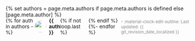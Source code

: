 {% set authors = page.meta.authors if page.meta.authors is defined else [page.meta.author] %}
<span style="display: flex; align-items: center; font-size: 0.98em;">
  {% for auth in authors -%}
    <img src="{{ get_avatar(auth) }}" width="32" height="32" style="border-radius:50%; margin-right: 0.5em;"><strong>{{ auth }}</strong>{% if not loop.last %}<span style="margin: 0 0.5em;"> </span>{% endif %}
  {%- endfor %}
  <span style="margin: 0 0.5em;">·
    <small style="color: #888;">
      :material-clock-edit-outline: Last updated: {{ git_revision_date_localized }}
    </small>
  </span>
</span>